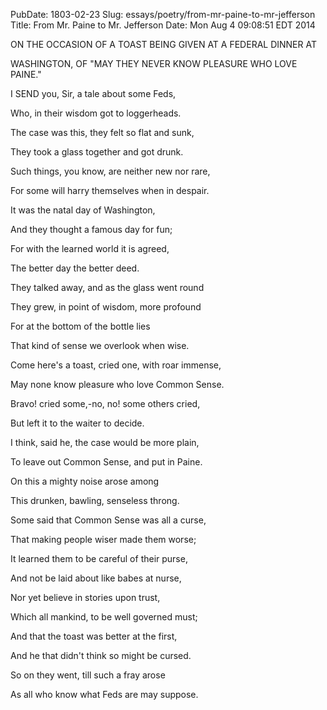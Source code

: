 PubDate: 1803-02-23
Slug: essays/poetry/from-mr-paine-to-mr-jefferson
Title: From Mr. Paine to Mr. Jefferson
Date: Mon Aug  4 09:08:51 EDT 2014

   ON THE OCCASION OF A TOAST BEING GIVEN AT A FEDERAL DINNER AT

   WASHINGTON, OF "MAY THEY NEVER KNOW PLEASURE WHO LOVE PAINE."

    

    

   I SEND you, Sir, a tale about some Feds,

   Who, in their wisdom got to loggerheads.

   The case was this, they felt so flat and sunk,

   They took a glass together and got drunk.

   Such things, you know, are neither new nor rare,

   For some will harry themselves when in despair.

   It was the natal day of Washington,

   And they thought a famous day for fun;

   For with the learned world it is agreed,

   The better day the better deed.

   They talked away, and as the glass went round

   They grew, in point of wisdom, more profound

   For at the bottom of the bottle lies

   That kind of sense we overlook when wise.

   Come here's a toast, cried one, with roar immense,

   May none know pleasure who love Common Sense.

   Bravo! cried some,-no, no! some others cried,

   But left it to the waiter to decide.

   I think, said he, the case would be more plain,

   To leave out Common Sense, and put in Paine.

   On this a mighty noise arose among

   This drunken, bawling, senseless throng.

   Some said that Common Sense was all a curse,

   That making people wiser made them worse;

   It learned them to be careful of their purse,

   And not be laid about like babes at nurse,

   Nor yet believe in stories upon trust,

   Which all mankind, to be well governed must;

   And that the toast was better at the first,

   And he that didn't think so might be cursed.

   So on they went, till such a fray arose

   As all who know what Feds are may suppose.

    
